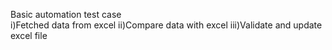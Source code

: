 Basic automation test case
<br>i)Fetched data from excel
ii)Compare data with excel
iii)Validate and update excel file
